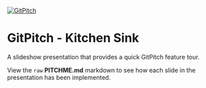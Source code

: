 [![GitPitch](https://gitpitch.com/assets/badge.svg)](https://gitpitch.com/gitpitch/kitchen-sink/master)

# GitPitch - Kitchen Sink
A slideshow presentation that provides a quick GitPitch feature tour.

View the `raw` **PITCHME.md** markdown to see how each slide in the presentation has been implemented.

